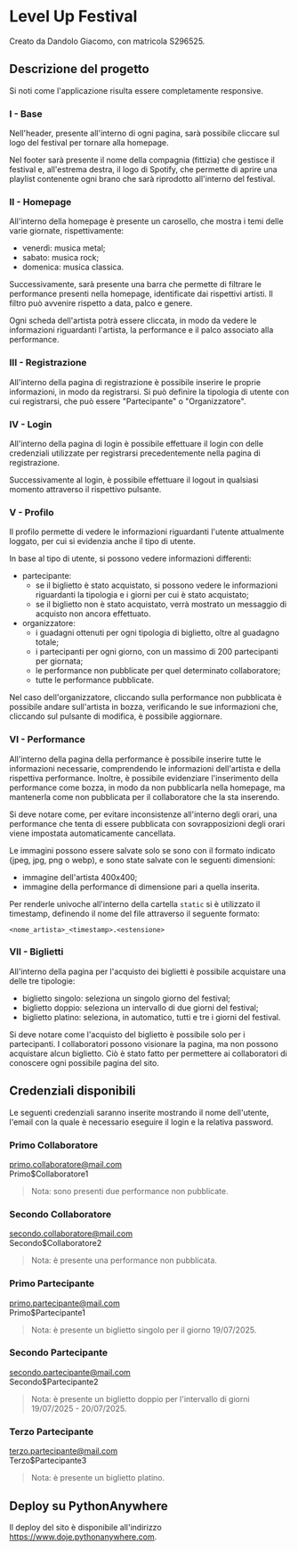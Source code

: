 # Level Up Festival
Creato da Dandolo Giacomo, con matricola S296525.

## Descrizione del progetto
Si noti come l'applicazione risulta essere completamente responsive.

### I - Base
Nell'header, presente all'interno di ogni pagina, sarà possibile cliccare sul logo del festival per tornare alla homepage.

Nel footer sarà presente il nome della compagnia (fittizia) che gestisce il festival e, all'estrema destra, il logo di Spotify, che permette di aprire una playlist contenente ogni brano che sarà riprodotto all'interno del festival.

### II - Homepage
All'interno della homepage è presente un carosello, che mostra i temi delle varie giornate, rispettivamente:
- venerdì: musica metal;
- sabato: musica rock;
- domenica: musica classica.

Successivamente, sarà presente una barra che permette di filtrare le performance presenti nella homepage, identificate dai rispettivi artisti. Il filtro può avvenire rispetto a data, palco e genere.

Ogni scheda dell'artista potrà essere cliccata, in modo da vedere le informazioni riguardanti l'artista, la performance e il palco associato alla performance.

### III - Registrazione
All'interno della pagina di registrazione è possibile inserire le proprie informazioni, in modo da registrarsi. Si può definire la tipologia di utente con cui registrarsi, che può essere "Partecipante" o "Organizzatore".

### IV - Login
All'interno della pagina di login è possibile effettuare il login con delle credenziali utilizzate per registrarsi precedentemente nella pagina di registrazione.

Successivamente al login, è possibile effettuare il logout in qualsiasi momento attraverso il rispettivo pulsante.

### V - Profilo
Il profilo permette di vedere le informazioni riguardanti l'utente attualmente loggato, per cui si evidenzia anche il tipo di utente.

In base al tipo di utente, si possono vedere informazioni differenti:
- partecipante: 
    - se il biglietto è stato acquistato, si possono vedere le informazioni riguardanti la tipologia e i giorni per cui è stato acquistato;
    - se il biglietto non è stato acquistato, verrà mostrato un messaggio di acquisto non ancora effettuato.
- organizzatore: 
    - i guadagni ottenuti per ogni tipologia di biglietto, oltre al guadagno totale;
    - i partecipanti per ogni giorno, con un massimo di 200 partecipanti per giornata;
    - le performance non pubblicate per quel determinato collaboratore;
    - tutte le performance pubblicate.

Nel caso dell'organizzatore, cliccando sulla performance non pubblicata è possibile andare sull'artista in bozza, verificando le sue informazioni che, cliccando sul pulsante di modifica, è possibile aggiornare.

### VI - Performance
All'interno della pagina della performance è possibile inserire tutte le informazioni necessarie, comprendendo le informazioni dell'artista e della rispettiva performance. Inoltre, è possibile evidenziare l'inserimento della performance come bozza, in modo da non pubblicarla nella homepage, ma mantenerla come non pubblicata per il collaboratore che la sta inserendo.

Si deve notare come, per evitare inconsistenze all'interno degli orari, una performance che tenta di essere pubblicata con sovrapposizioni degli orari viene impostata automaticamente cancellata. 

Le immagini possono essere salvate solo se sono con il formato indicato (jpeg, jpg, png o webp), e sono state salvate con le seguenti dimensioni:
- immagine dell'artista 400x400;
- immagine della performance di dimensione pari a quella inserita.

Per renderle univoche all'interno della cartella ```static``` si è utilizzato il timestamp, definendo il nome del file attraverso il seguente formato:
```
<nome_artista>_<timestamp>.<estensione>
```

### VII - Biglietti
All'interno della pagina per l'acquisto dei biglietti è possibile acquistare una delle tre tipologie:
- biglietto singolo: seleziona un singolo giorno del festival;
- biglietto doppio: seleziona un intervallo di due giorni del festival;
- biglietto platino: seleziona, in automatico, tutti e tre i giorni del festival.

Si deve notare come l'acquisto del biglietto è possibile solo per i partecipanti. I collaboratori possono visionare la pagina, ma non possono acquistare alcun biglietto. Ciò è stato fatto per permettere ai collaboratori di conoscere ogni possibile pagina del sito.

## Credenziali disponibili
Le seguenti credenziali saranno inserite mostrando il nome dell'utente, l'email con la quale è necessario eseguire il login e la relativa password.

### Primo Collaboratore
primo.collaboratore@mail.com\
Primo$Collaboratore1
> Nota: sono presenti due performance non pubblicate.

### Secondo Collaboratore
secondo.collaboratore@mail.com\
Secondo$Collaboratore2
> Nota: è presente una performance non pubblicata.

### Primo Partecipante
primo.partecipante@mail.com\
Primo$Partecipante1
> Nota: è presente un biglietto singolo per il giorno 19/07/2025.

### Secondo Partecipante
secondo.partecipante@mail.com\
Secondo$Partecipante2
> Nota: è presente un biglietto doppio per l'intervallo di giorni 19/07/2025 - 20/07/2025.

### Terzo Partecipante
terzo.partecipante@mail.com\
Terzo$Partecipante3
> Nota: è presente un biglietto platino.

## Deploy su PythonAnywhere
Il deploy del sito è disponibile all'indirizzo https://www.doje.pythonanywhere.com.
